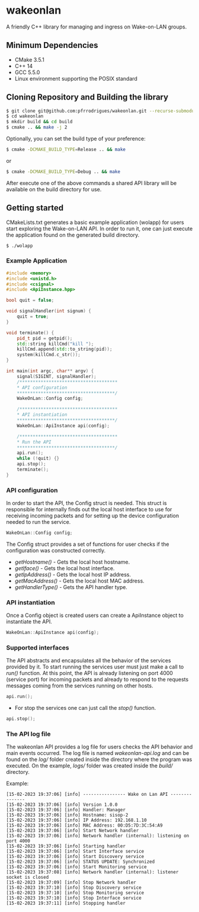 # wakeonlan
A friendly C++ library for managing and ingress on Wake-on-LAN groups.

## Minimum Dependencies
* CMake 3.5.1
* C++ 14
* GCC 5.5.0
* Linux environment supporting the POSIX standard

## Cloning Repository and Building the library
```bash
$ git clone git@github.com:pfrrodrigues/wakeonlan.git --recurse-submodules
$ cd wakeonlan
$ mkdir build && cd build
$ cmake .. && make -j 2
```

Optionally, you can set the build type of your preference:
```bash
$ cmake -DCMAKE_BUILD_TYPE=Release .. && make
```
or
```bash
$ cmake -DCMAKE_BUILD_TYPE=Debug .. && make
```

After execute one of the above commands a shared API library will
be available on the build directory for use.

## Getting started
CMakeLists.txt generates a basic example application (wolapp) for users start 
exploring the Wake-on-LAN API. In order to run it, one can just execute the application found on
the generated build directory.
```bash
$ ./wolapp
```

### Example Application
```c++
#include <memory>
#include <unistd.h>
#include <csignal>
#include <ApiInstance.hpp>

bool quit = false;

void signalHandler(int signum) {
    quit = true;
}

void terminate() {
    pid_t pid = getpid();
    std::string killCmd("kill ");
    killCmd.append(std::to_string(pid));
    system(killCmd.c_str());
}

int main(int argc, char** argv) {
    signal(SIGINT, signalHandler);
    /*************************************
    * API configuration
    *************************************/
    WakeOnLan::Config config;

    /*************************************
    * API instantiation
    *************************************/
    WakeOnLan::ApiInstance api(config);

    /*************************************
    * Run the API
    *************************************/
    api.run();
    while (!quit) {}
    api.stop();
    terminate();
}
```

### API configuration
In order to start the API, the Config struct is needed. This struct is
responsible for internally finds out the local host interface to use for receiving
incoming packets and for setting up the device configuration needed to run the service.

```c++
WakeOnLan::Config config;
```

The Config struct provides a set of functions for user checks if the configuration was constructed correctly.
* _getHostname()_ - Gets the local host hostname.
* _getIface()_ - Gets the local host interface.
* _getIpAddress()_ - Gets the local host IP address.
* _getMacAddress()_ - Gets the local host MAC address.
* _getHandlerType()_ - Gets the API handler type.

### API instantiation
Once a Config object is created users can create a ApiInstance object to instantiate the API.
```c++
WakeOnLan::ApiInstance api(config);
```

### Supported interfaces
The API abstracts and encapsulates all the behavior of the services provided by it. To start running 
the services user must just make a call to _run()_ function. At this point, the API is already listening 
on port 4000 (service port) for incoming packets and already to respond to the requests messages coming 
from the services running on other hosts.

```c++
api.run();
```
* For stop the services one can just call the _stop()_ function.
```c++
api.stop();
```

### The API log file
The wakeonlan API provides a log file for users checks the API behavior and main events occurred. The 
log file is named _wakeonlan-api.log_ and can be found on the _log/_ folder created inside the 
directory where the program was executed. On the example, _logs/_ folder was created inside the
_build/_ directory.

Example:
```
[15-02-2023 19:37:06] [info] ---------------- Wake on Lan API ---------------
[15-02-2023 19:37:06] [info] Version 1.0.0
[15-02-2023 19:37:06] [info] Handler: Manager
[15-02-2023 19:37:06] [info] Hostname: sisop-2
[15-02-2023 19:37:06] [info] IP Address: 192.168.1.10
[15-02-2023 19:37:06] [info] MAC Address: 00:D5:7D:3C:54:A9
[15-02-2023 19:37:06] [info] Start Network handler
[15-02-2023 19:37:06] [info] Network handler (internal): listening on port 4000
[15-02-2023 19:37:06] [info] Starting handler
[15-02-2023 19:37:06] [info] Start Interface service
[15-02-2023 19:37:06] [info] Start Discovery service
[15-02-2023 19:37:06] [info] STATUS UPDATE: Synchronized
[15-02-2023 19:37:06] [info] Start Monitoring service
[15-02-2023 19:37:08] [info] Network handler (internal): listener socket is closed
[15-02-2023 19:37:09] [info] Stop Network handler
[15-02-2023 19:37:10] [info] Stop Discovery service
[15-02-2023 19:37:10] [info] Stop Monitoring service
[15-02-2023 19:37:10] [info] Stop Interface service
[15-02-2023 19:37:11] [info] Stopping handler
```
